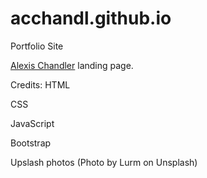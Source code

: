 # acchandl.github.io
Portfolio Site 

[Alexis Chandler](http://alexischandler.com) landing page.

Credits:
  HTML
  
  CSS
  
  JavaScript
  
  Bootstrap
  
  Upslash photos (Photo by Lurm on Unsplash)
